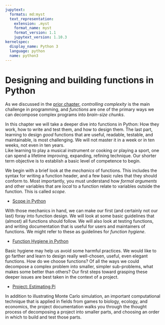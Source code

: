 ```yaml
---
jupytext:
  formats: md:myst
  text_representation:
    extension: .myst
    format_name: myst
    format_version: 1.1
    jupytext_version: 1.10.3
kernelspec:
  display_name: Python 3
  language: python
  name: python3
---
```


# Designing and building functions in Python

As we discussed in the
[prior chapter](../01-Intro/01-03-Kickstart.md),
_controlling complexity_ is the main challenge in programming,
and _functions_ are one of the primary ways
we can decompose complex programs into
_brain-size chunks_.  

In this chapter we will take a deeper dive into functions in Python: 
How they work, how to write and test them, and how to design them.
The last part, learning to design _good_ functions that are useful, 
readable, testable, and maintainable, is most challenging.  We will 
not master it in a week or in ten weeks, not even in ten years.  
Like learning to play a musical instrument or cooking or playing a 
sport, one can spend a lifetime improving, expanding, refining 
technique.  Our shorter term objective is to establish a basic level 
of competence to begin. 

We begin with a brief look at the _mechanics_ of functions.  This 
includes the syntax for writing a function header, and a few basic 
rules that they should conform to.  Most importantly, you must 
understand how _formal arguments_ and other variables that are 
_local_ to a function relate to variables outside the function. This 
is called _scope_. 

* [Scope in Python](02-02-Scope.md)

With those mechanics in hand, we can make our first (and certainly 
not our last) foray into function design.  We will look at some 
basic guidelines that (almost) all functions should follow.  We will 
also look at testing functions, and writing documentation that is 
useful for users and maintainers of functions.  We might refer to 
these as guidelines for _function hygiene_. 

* [Function Hygiene in Python](02-03-Hygiene.md)

Basic hygiene may help us avoid some harmful practices.  We would 
like to go farther and learn to design really well-chosen, useful, even 
elegant functions.  How do we choose functions?  Of all the ways we 
could decompose a complex problem into smaller, simpler sub-problems,
what makes some better than others?  Our first steps toward grasping 
these deeper issues are best taken in the context of a project.  

* [Project: Estimating Pi](https://github.com/UO-CS210/pi)

In addition to illustrating Monte Carlo simulation, an important 
computational technique that is applied in fields from games to 
biology, ecology, and economics, the project documentation walks you 
through the thought process of decomposing a project into smaller 
parts, and choosing an order in which to build and test those parts. 
